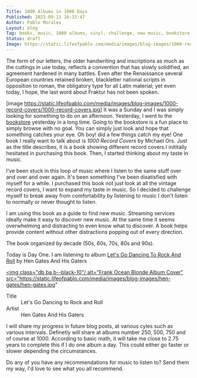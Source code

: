 ```yaml
---
Title: 1000 Albums in 1000 Days
Published: 2023-09-11 16:33:47
Author: Pablo Morales
Layout: blog
Tag: books, music, 1000 albums, vinyl, challenge, new music, bookstore, used books
Status: draft
Image: https://static.lifeofpablo.com/media/images/blog-images/1000-record-covers/1000-record-covers.jpg
---
```

<article class="athelas pa4">
  <div markdown="1" class="f6 f4-ns lh-copy measure center">
    The form of our letters, the older handwriting and inscriptions as much as
    the cuttings in use today, reflects a convention that has slowly solidified,
    an agreement hardened in many battles. Even after the Renaissance several
    European countries retained broken, blackletter national scripts in opposition to roman, the obligatory type for all Latin material; yet even today, I hope, the last word about Fraktur has not been spoken.
  
[image https://static.lifeofpablo.com/media/images/blog-images/1000-record-covers/1000-record-covers.jpg]
It was a Sunday and I was simply looking for something to do on an afternoon. Yesterday, I went to the [bookstore](https://www.beersbooks.com/) yesterday in a long time. Going to the bookstore is a fun place to simply browse with no goal. You can simply just look and hope that something catches your eye. Oh boy! did a few things catch my eye! One book I really want to talk about is
*1000 Record Covers* by Michael Ors. Just as the title describes, it is a book showing different record covers.I inititally hesitated in purchasing this book. Then, I started thinking about my taste in music. 

I've been stuck in this loop of music where I listen to the same stuff over and over and over again. It's been something I've been disatisfied with myself for a while. I purchased this book not just look at all the vintage record covers, I want to expand my taste in music. So I decided to challenge myself to break away from comfortability by listening to music I don't listen to normally or never thought to listen. 

I am using this book as a guide to find new music. Streaming services ideally make it easy to discover new music. At the same time it seems overwhelming and distracting to even know what to discover. A book helps provide content without other distractions popping out of every direction. 

 The book organized by decade (50s, 60s, 70s, 80s and 90s). 



Today is Day One. I am listening to album [Let's Go Dancing To Rock And Roll](https://www.discogs.com/release/3479679-Hen-Gates-And-His-Gaters-Lets-Go-Dancing-To-Rock-And-Roll) by Hen Gates And His Gaters 
<a class="db center mw5 tc black link dim"
   title="Let's Go Dancing To Rock And Roll by Hen Gates And His Gaters"
   href="https://www.discogs.com/release/3479679-Hen-Gates-And-His-Gaters-Lets-Go-Dancing-To-Rock-And-Roll">

  <img class="db ba b--black-10"/
       alt="Frank Ocean Blonde Album Cover"
       src="https://static.lifeofpablo.com/media/images/blog-images/hen-gates/hen-gates.jpg"
  >

  <dl class="mt2 f6 lh-copy">
    <dt class="clip">Title</dt>
    <dd class="ml0">Let's Go Dancing to Rock and Roll</dd>
    <dt class="clip">Artist</dt>
    <dd class="ml0 gray">Hen Gates And His Gaters</dd>
  </dl>
</a>


I will share my progress in future blog posts, at various cyles such as various intervals. Definetly will share at albums number 250, 500, 750 and of course at 1000. According to basic math, it will take me close to 2.75 years to complete this if I do one album a day. This could either go faster or slower depending the circumstances. 

Do any of you have any recommendations for music to listen to? Send them my way, I'd love to see what you all recommend.

</div>
</article>
